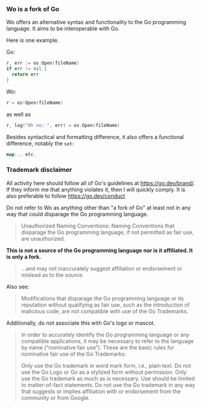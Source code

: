 ### Wo is a fork of Go

Wo offers an alternative syntax and functionality to the Go programming language. It aims to be interoperable with Go.

Here is one example.

Go:
```go
r, err := os.Open(fileName)
if err != nil {
  return err
}
```
Wo:
```go
r = os!Open(fileName)
```
as well as
```go
r, log("Oh no: ", err) = os.Open(fileName)
```

Besides syntactical and formatting difference, it also offers a functional difference, notably the `set`:

```go
map... etc.
```

### Trademark disclaimer

All activity here should follow all of Go's guidelines at https://go.dev/brand/. If they inform me that anything violates it, then I will quickly comply. It is also preferable to follow https://go.dev/conduct

Do not refer to Wo as anything other than "a fork of Go" at least not in any way that could disparage the Go programming language.
> Unauthorized Naming Conventions: Naming Conventions that disparage the Go programming language, if not permitted as fair use, are unauthorized.

**This is not a source of the Go programming language nor is it affiliated. It is only a fork.**
> ...and may not inaccurately suggest affiliation or endorsement or mislead as to the source.

Also see:
> Modifications that disparage the Go programming language or its reputation without qualifying as fair use, such as the introduction of malicious code, are not compatible with use of the Go Trademarks.

Additionally, do not associate this with Go's logo or mascot.
> In order to accurately identify the Go programming language or any compatible applications, it may be necessary to refer to the language by name (“nominative fair use”). These are the basic rules for nominative fair use of the Go Trademarks:
> 
>    Only use the Go trademark in word mark form, i.e., plain text. Do not use the Go Logo or Go as a stylized form without permission.
>    Only use the Go trademark as much as is necessary. Use should be limited to matter-of-fact statements.
>    Do not use the Go trademark in any way that suggests or implies affiliation with or endorsement from the community or from Google.
